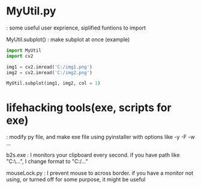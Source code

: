 # MyUtil.py
: some useful user exprience, siplified funtions to import

MyUtil.subplot() : make subplot at once
(example)
```python
import MyUtil
import cv2

img1 = cv2.imread('C:/img1.png')
img2 = cv2.imread('C:/img2.png')

MyUtil.subplot(img1, img2, col = 1)
```









# lifehacking tools(exe, scripts for exe)
: modify py file, and make exe file using pyinstaller with options like -y -F -w ...

b2s.exe : I monitors your clipboard every second. if you have path like "C:\\...", I change format to "C:/..."

mouseLock.py : I prevent mouse to across border. if you have a monitor not using, or turned off for some purpose, it might be useful

